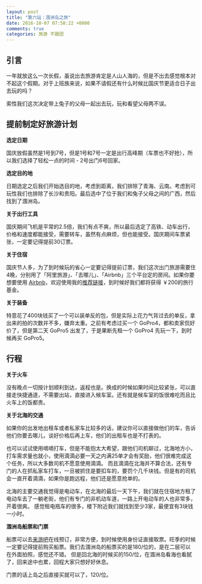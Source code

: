 ```yaml
---
layout: post
title: "第六站：涠洲岛之旅"
date: 2016-10-07 07:58:22 +0800
comments: true
categories: 旅游 不跟团
---
```


## 引言

一年就放这么一次长假，虽说出去旅游肯定是人山人海的，但是不出去感觉根本对不起这个假期。对于上班族来说，如果不请假还有什么时候比国庆节更适合日子出去玩的吗？

索性我们这次决定带上兔子的父母一起出去玩，玩和看望父母两不误。

<!--more-->

## 提前制定好旅游计划

**选定日期**

国庆放假虽然是1号到7号，但是1号和7号一定是出行高峰期（车票也不好抢），所以我们选择了轻松一点的时间 - 2号出门6号回家。

**选定目的地**

日期选定之后我们开始选目的地，考虑到距离，我们排除了青海、云南。考虑到可玩性我们也排除了长沙和贵阳。最后选中了位于我们和兔子父母之间的广西，然后找到了涠洲岛。

**关于出行工具**

国庆期间飞机是平常的2.5倍，我们有点不爽，所以最后选定了高铁、动车出行，价格和速度都能接受，需要转车，虽然有点麻烦，但也能接受。国庆期间车票紧张，一定要记得提前30订票。

**关于住宿**

国庆节人多，为了到时候玩的省心一定要记得提前订票，我们这次出门旅游需要住4晚，分别用了「阿里旅游」、「去哪儿」、「Airbnb」三个平台定的房间。如果你要想要使用 [Airbnb](https://zh.airbnb.com/c/c0fbb3)，欢迎使用我的[推荐链接](https://zh.airbnb.com/c/c0fbb3)，到时候好我们都将获得 ￥200的旅行基金。

**关于装备**

特意花了400块钱买了一个可以装单反的包，但是实际上花力气背过去的单反，拿出来的拍的次数并不多，嫌弃太重。之前有考虑过买一个 GoPro4，都和卖家侃好价了，但是第二天 GoPro5 出发了，于是果断先租一个 GoPro4 先玩一下，到时候再买 GoPro5。

## 行程


**关于火车**

没有晚点一切按计划顺利到达，返程也是。换成的时候如果时间比较紧张，可以直接走快捷通道，不需要出站，直接进入候车室。还有就是候车室的饭很难吃而且比火车上的饭都贵。

**关于北海的交通**

如果你的出发地出租车或者私家车比较多的话，建议你可以直接做他们的车，告诉他们你要去哪儿，谈好价格后再上车，他们的出租车也是不打表的。

也可以试试使用嘀嘀打车，但是不能抱太大希望，跟他们司机聊过，北海地方小，打车需求量也就小，使用滴滴必要一天之内满25单才会有奖励，他们很难完成这个任务，所以大多数司机不愿意使用滴滴。
而且滴滴在北海并不算合法，还有专门的人在抓私家车打车，一旦被抓住是要扣车的，要罚个几千块钱。但是有的司机会一直开着滴滴，如果你是跑远程，他们还是愿意抢单的。

北海的主要交通我觉得是电动车，在北海的最后一天下午，我们就在住宿地方租了电动车去了一躺老街，他们有专门的非机动车道，一路上开电动车的人也非常多，开着很爽。
感觉租电瓶车的很多，楼下附近我们就找到至少3家，最便宜有3块钱一小时。

**涠洲岛船票和门票**

船票可以去[来游吧](http://www.laiu8.cn/)在线预订，非常方便，到时候使用身份证直接取票。旺季的时候一定要记得提前购买船票。我们去涠洲岛的船票买的是180/位的，是在二层可以在外面拍照，感觉还不错。
但是回北海的时候买的150/位，在涠洲岛看海也看腻了，回来途中也累，回程大家只想好好休息。

门票的话上岛之后直接买就可以了，120/位。




